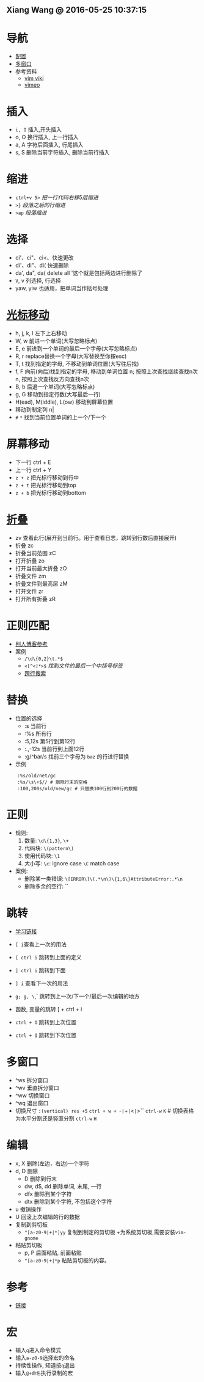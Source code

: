 ## Xiang Wang @ 2016-05-25 10:37:15


# 导航
* [配置](http://edyfox.codecarver.org/html/_vimrc_for_beginners.html)
* [多窗口](#split)
* 参考资料
    * [vim viki](http://vim.wikia.com/wiki/Main_Page)
    * [vimeo](https://vimeo.com/15443936)


# 插入
* `i, I` 插入,开头插入
* o, O 换行插入, 上一行插入
* a, A 字符后面插入, 行尾插入
* s, S 删除当前字符插入, 删除当前行插入


# 缩进
* `ctrl+v 5>` *把一行代码右移5层缩进*
* `>}` *段落之后的行缩进*
* `>ap` *段落缩进*

# 选择
* ci'、ci"、ci<、快速更改
* di'、di"、di(  快速删除
* da', da", da(  delete all '这个就是包括两边进行删除了
* `V`, v 列选择, 行选择
* yaw, yiw 也适用，把单词当作括号处理

# [光标移动](http://vim.wikia.com/wiki/Moving_around)
* h, j, k, l 左下上右移动
* W, w 前进一个单词(大写忽略标点)
* E, e 前进到一个单词的最后一个字母(大写忽略标点)
* R, r replace替换一个字母(大写替换至你按esc)
* T, t 找到指定的字母, 不移动到单词位置(大写往后找)
* f, F 向前(向后)找到指定的字母, 移动到单词位置
    n; 按照上次查找继续查找n次
    n, 按照上次查找反方向查找n次
* B, b 后退一个单词(大写忽略标点)
* g, G 移动到指定行数(大写最后一行)
* H(ead), M(iddle), L(ow) 移动到屏幕位置
* 移动到制定列  n|
* `#` `*` 找到当前位置单词的上一个/下一个

# 屏幕移动
* 下一行 ctrl + E 
* 上一行 ctrl + Y 
* `z + z` 把光标行移动到行中
* `z + t` 把光标行移动到top
* `z + b` 把光标行移动到bottom

# [折叠](http://www.cnblogs.com/welkinwalker/archive/2011/05/30/2063587.html)
* zv 查看此行(展开到当前行。用于查看日志，跳转到行数后直接展开)
* 折叠  zc
* 折叠当前范围 zC
* 打开折叠 zo
* 打开当前最大折叠 zO
* 折叠文件 zm
* 折叠文件到最高层 zM
* 打开文件 zr
* 打开所有折叠 zR

# 正则匹配
* [别人博客参考](http://www.cnblogs.com/PegasusWang/p/3153300.html)
* 案例  
    * `/\d\{0,2}\t.*$`
    * `<[^<]*>$`  *找到文件的最后一个中括号标签*
    * [跨行搜索](http://vim.wikia.com/wiki/Search_across_multiple_lines)

# 替换
* 位置的选择
    * :s 当前行
    * :%s 所有行
    * :5,12s 第5行到第12行
    * :.,-12s 当前行到上面12行
    * :g/^bar/s 找前三个字母为 `baz` 的行进行替换
* 示例
```
    :%s/old/net/gc
    :%s/\s\+$// # 删除行末的空格
    :100,200s/old/new/gc # 只替换100行到200行的数据
```

# 正则
* 规则:
    1. 数量: `\d\{1,3}`, `\+`
    2. 代码块: `\(pattern\)`
    3. 使用代码块: `\1`
    4. 大小写: `\c`: ignore case `\C` match case
* 案例:
    * 删除某一类错误: `\[ERROR\]\(.*\n\)\{1,6\}AttributeError:.*\n`
    * 删除多余的空行: ``

# 跳转
* [学习链接](http://blog.csdn.net/xxxsz/article/details/7454290)
* `[ i`查看上一次的用法
* `[ ctrl i` 跳转到上面的定义
* `] ctrl i` 跳转到下面
* `] i` 查看下一次的用法
* `g; g, \`,` 跳转到上一次/下一个/最后一次编辑的地方

* 函数, 变量的跳转  [ + ctrl + i
* `ctrl + O` 跳转到上次位置
* `ctrl + I` 跳转到下次位置

# 多窗口
* ^ws 拆分窗口
* ^wv 垂直拆分窗口
* ^ww 切换窗口
* ^wq 退出窗口
* 切换尺寸
    `:(vertical) res +5`
    `ctrl + w + `-`|`+`|`<`|`>``
    `ctrl-w` `K`  # 切换表格为水平分割还是竖直分割
    `ctrl-w` `H`

# 编辑
* x, X 删除(左边，右边)一个字符
* d, D 删除
    * D 删除到行末
    * dw, d$, dd 删除单词, 末尾, 一行
    * dfx 删除到某个字符
    * dtx 删除到某个字符, 不包括这个字符
* u 撤销操作
* U 回滚上次编辑的行的数据
* 复制到剪切板  
    * `"[a-z0-9|+|*]yy` 复制到制定的剪切板 +为系统剪切板,需要安装`vim-gnome`
* 粘贴剪切板  
    * p, P 后面粘贴, 前面粘贴
    * `"[a-z0-9|+|*p` 粘贴剪切板的内容。

# 参考
* [链接](http://dsec.pku.edu.cn/~jinlong/vi/Vi.html)

# 宏
* 输入`q`进入命令模式
* 输入`a-z0-9`选择宏的命名
* 持续性操作, 知道按`q`退出
* 输入`@+命名`执行录制的宏
